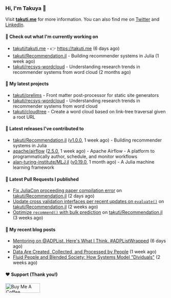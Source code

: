 ### Hi, I'm Takuya 👋

Visit **[takuti.me](https://takuti.me/)** for more information. You can also find me on [Twitter](https://twitter.com/takuti) and [LinkedIn](https://linkedin.com/in/takuti).

#### 👷 Check out what I'm currently working on


- [takuti/takuti.me](https://github.com/takuti/takuti.me) - :point_right: https://takuti.me (6 days ago)
- [takuti/Recommendation.jl](https://github.com/takuti/Recommendation.jl) - Building recommender systems in Julia (1 week ago)
- [takuti/recsys-wordcloud](https://github.com/takuti/recsys-wordcloud) - Understanding research trends in recommender systems from word cloud (2 months ago)

#### 🌱 My latest projects


- [takuti/prelims](https://github.com/takuti/prelims) - Front matter post-processor for static site generators
- [takuti/recsys-wordcloud](https://github.com/takuti/recsys-wordcloud) - Understanding research trends in recommender systems from word cloud
- [takuti/cloudtree](https://github.com/takuti/cloudtree) - Create a word cloud based on link-tree traversal given a root URL

#### 🔭 Latest releases I've contributed to


- [takuti/Recommendation.jl](https://github.com/takuti/Recommendation.jl) ([v1.0.0](https://github.com/takuti/Recommendation.jl/releases/tag/v1.0.0), 1 week ago) - Building recommender systems in Julia
- [apache/airflow](https://github.com/apache/airflow) ([2.5.0](https://github.com/apache/airflow/releases/tag/2.5.0), 1 week ago) - Apache Airflow - A platform to programmatically author, schedule, and monitor workflows
- [alan-turing-institute/MLJ.jl](https://github.com/alan-turing-institute/MLJ.jl) ([v0.19.0](https://github.com/alan-turing-institute/MLJ.jl/releases/tag/v0.19.0), 1 month ago) - A Julia machine learning framework

#### 🔨 Latest Pull Requests I published


- [Fix JuliaCon proceeding paper compilation error](https://github.com/takuti/Recommendation.jl/pull/66) on [takuti/Recommendation.jl](https://github.com/takuti/Recommendation.jl) (2 days ago)
- [Update cross validation interfaces per recent updates on `evaluate()`](https://github.com/takuti/Recommendation.jl/pull/65) on [takuti/Recommendation.jl](https://github.com/takuti/Recommendation.jl) (2 weeks ago)
- [Optimize `recommend()` with bulk prediction](https://github.com/takuti/Recommendation.jl/pull/64) on [takuti/Recommendation.jl](https://github.com/takuti/Recommendation.jl) (3 weeks ago)

#### 📜 My recent blog posts

- [Mentoring on @ADPList. Here&#39;s What I Think. #ADPListWrapped](https://takuti.me/note/mentoring/) (6 days ago)
- [Data Are Created, Collected, and Processed by People](https://takuti.me/note/data-feminism/) (1 week ago)
- [Fluid People and Blended Society: How Systems Model &#34;Dividuals&#34;](https://takuti.me/note/dividual-in-recsys/) (2 weeks ago)

#### ❤️ Support (Thank you!)

<a href="https://www.buymeacoffee.com/takuti" target="_blank"><img src="https://cdn.buymeacoffee.com/buttons/v2/default-yellow.png" alt="Buy Me A Coffee" style="height: 30px !important;width: 108px !important;" ></a>
